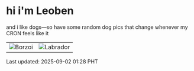 # hi i'm Leoben

and i like dogs—so have some random dog pics that change whenever my CRON feels like it

|  |  |
|--------|----------|
| ![Borzoi](https://random-dog-vercel.vercel.app/api/random-borzoi?v=1756747701) | ![Labrador](https://random-dog-vercel.vercel.app/api/random-labrador?v=1756747701) |

Last updated: 2025-09-02 01:28 PHT
